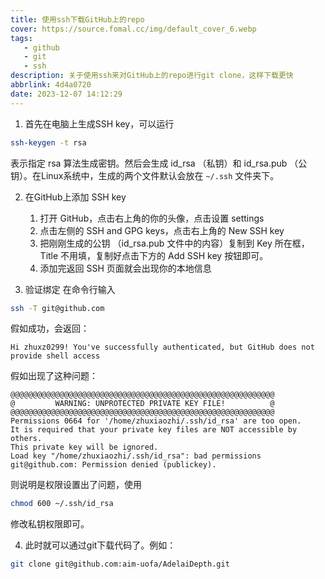 ```yaml
---
title: 使用ssh下载GitHub上的repo
cover: https://source.fomal.cc/img/default_cover_6.webp
tags: 
   - github
   - git
   - ssh
description: 关于使用ssh来对GitHub上的repo进行git clone，这样下载更快
abbrlink: 4d4a0720
date: 2023-12-07 14:12:29
---
```

1. 首先在电脑上生成SSH key，可以运行
```bash
ssh-keygen -t rsa
```
表示指定 rsa 算法生成密钥。然后会生成 id_rsa （私钥）和 id_rsa.pub （公钥）。在Linux系统中，生成的两个文件默认会放在 `~/.ssh` 文件夹下。

2. 在GitHub上添加 SSH key
   1. 打开 GitHub，点击右上角的你的头像，点击设置 settings
   2. 点击左侧的 SSH and GPG keys，点击右上角的 New SSH key
   3. 把刚刚生成的公钥 （id_rsa.pub 文件中的内容）复制到 Key 所在框， Title 不用填，复制好点击下方的 Add SSH key 按钮即可。
   4. 添加完返回 SSH 页面就会出现你的本地信息

3. 验证绑定
在命令行输入
```bash
ssh -T git@github.com
```
假如成功，会返回：
```
Hi zhuxz0299! You've successfully authenticated, but GitHub does not provide shell access
```

假如出现了这种问题：
```
@@@@@@@@@@@@@@@@@@@@@@@@@@@@@@@@@@@@@@@@@@@@@@@@@@@@@@@@@@@
@         WARNING: UNPROTECTED PRIVATE KEY FILE!          @
@@@@@@@@@@@@@@@@@@@@@@@@@@@@@@@@@@@@@@@@@@@@@@@@@@@@@@@@@@@
Permissions 0664 for '/home/zhuxiaozhi/.ssh/id_rsa' are too open.
It is required that your private key files are NOT accessible by others.
This private key will be ignored.
Load key "/home/zhuxiaozhi/.ssh/id_rsa": bad permissions
git@github.com: Permission denied (publickey).
```
则说明是权限设置出了问题，使用
```bash
chmod 600 ~/.ssh/id_rsa
```
修改私钥权限即可。

4. 此时就可以通过git下载代码了。例如：
```bash
git clone git@github.com:aim-uofa/AdelaiDepth.git
```
